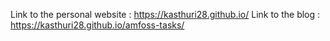 Link to the personal website : https://kasthuri28.github.io/
Link to the blog : https://kasthuri28.github.io/amfoss-tasks/
